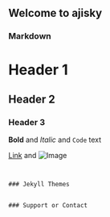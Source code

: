 ## Welcome to ajisky


### Markdown



# Header 1
## Header 2
### Header 3


**Bold** and _Italic_ and `Code` text

[Link](url) and ![Image](src)
```


### Jekyll Themes


### Support or Contact

